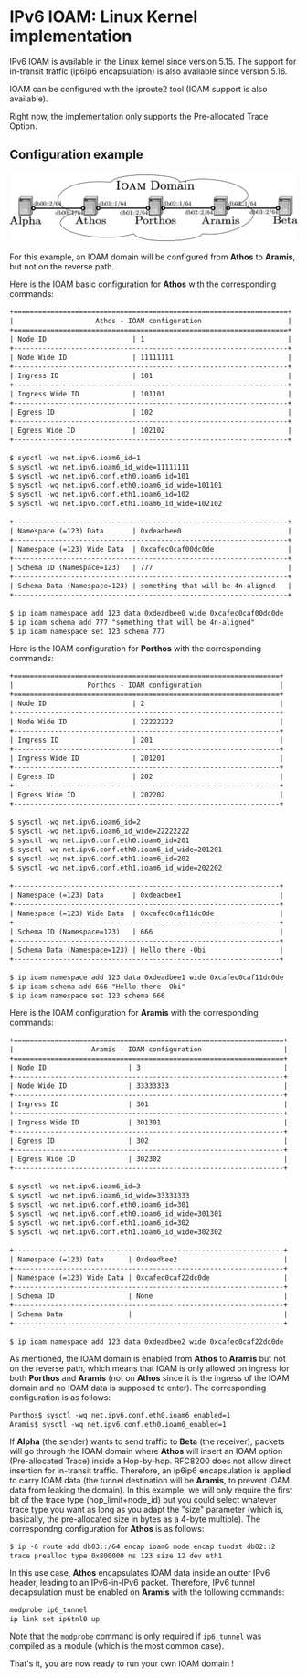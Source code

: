 # IPv6 IOAM: Linux Kernel implementation

IPv6 IOAM is available in the Linux kernel since version 5.15. The support for
in-transit traffic (ip6ip6 encapsulation) is also available since version 5.16.

IOAM can be configured with the iproute2 tool (IOAM support is also available).

Right now, the implementation only supports the Pre-allocated Trace Option.

## Configuration example

![Topology](./topology.png?raw=true "Topology")

For this example, an IOAM domain will be configured from **Athos** to **Aramis**,
but not on the reverse path.

Here is the IOAM basic configuration for **Athos** with the corresponding
commands:

```
+===================================================================+
|                    Athos - IOAM configuration                     |
+===================================================================+
| Node ID                     | 1                                   |
+-------------------------------------------------------------------+
| Node Wide ID                | 11111111                            |
+-------------------------------------------------------------------+
| Ingress ID                  | 101                                 |
+-------------------------------------------------------------------+
| Ingress Wide ID             | 101101                              |
+-------------------------------------------------------------------+
| Egress ID                   | 102                                 |
+-------------------------------------------------------------------+
| Egress Wide ID              | 102102                              |
+-------------------------------------------------------------------+

$ sysctl -wq net.ipv6.ioam6_id=1
$ sysctl -wq net.ipv6.ioam6_id_wide=11111111
$ sysctl -wq net.ipv6.conf.eth0.ioam6_id=101
$ sysctl -wq net.ipv6.conf.eth0.ioam6_id_wide=101101
$ sysctl -wq net.ipv6.conf.eth1.ioam6_id=102
$ sysctl -wq net.ipv6.conf.eth1.ioam6_id_wide=102102

+-------------------------------------------------------------------+
| Namespace (=123) Data       | 0xdeadbee0                          |
+-------------------------------------------------------------------+
| Namespace (=123) Wide Data  | 0xcafec0caf00dc0de                  |
+-------------------------------------------------------------------+
| Schema ID (Namespace=123)   | 777                                 |
+-------------------------------------------------------------------+
| Schema Data (Namespace=123) | something that will be 4n-aligned   |
+-------------------------------------------------------------------+

$ ip ioam namespace add 123 data 0xdeadbee0 wide 0xcafec0caf00dc0de
$ ip ioam schema add 777 "something that will be 4n-aligned"
$ ip ioam namespace set 123 schema 777
```

Here is the IOAM configuration for **Porthos** with the corresponding commands:

```
+=================================================================+
|                  Porthos - IOAM configuration                   |
+=================================================================+
| Node ID                     | 2                                 |
+-----------------------------------------------------------------+
| Node Wide ID                | 22222222                          |
+-----------------------------------------------------------------+
| Ingress ID                  | 201                               |
+-----------------------------------------------------------------+
| Ingress Wide ID             | 201201                            |
+-----------------------------------------------------------------+
| Egress ID                   | 202                               |
+-----------------------------------------------------------------+
| Egress Wide ID              | 202202                            |
+-----------------------------------------------------------------+

$ sysctl -wq net.ipv6.ioam6_id=2
$ sysctl -wq net.ipv6.ioam6_id_wide=22222222
$ sysctl -wq net.ipv6.conf.eth0.ioam6_id=201
$ sysctl -wq net.ipv6.conf.eth0.ioam6_id_wide=201201
$ sysctl -wq net.ipv6.conf.eth1.ioam6_id=202
$ sysctl -wq net.ipv6.conf.eth1.ioam6_id_wide=202202

+-----------------------------------------------------------------+
| Namespace (=123) Data       | 0xdeadbee1                        |
+-----------------------------------------------------------------+
| Namespace (=123) Wide Data  | 0xcafec0caf11dc0de                |
+-----------------------------------------------------------------+
| Schema ID (Namespace=123)   | 666                               |
+-----------------------------------------------------------------+
| Schema Data (Namespace=123) | Hello there -Obi                  |
+-----------------------------------------------------------------+

$ ip ioam namespace add 123 data 0xdeadbee1 wide 0xcafec0caf11dc0de
$ ip ioam schema add 666 "Hello there -Obi"
$ ip ioam namespace set 123 schema 666
```

Here is the IOAM configuration for **Aramis** with the corresponding commands:

```
+==================================================================+
|                   Aramis - IOAM configuration                    |
+==================================================================+
| Node ID                    | 3                                   |
+------------------------------------------------------------------+
| Node Wide ID               | 33333333                            |
+------------------------------------------------------------------+
| Ingress ID                 | 301                                 |
+------------------------------------------------------------------+
| Ingress Wide ID            | 301301                              |
+------------------------------------------------------------------+
| Egress ID                  | 302                                 |
+------------------------------------------------------------------+
| Egress Wide ID             | 302302                              |
+------------------------------------------------------------------+

$ sysctl -wq net.ipv6.ioam6_id=3
$ sysctl -wq net.ipv6.ioam6_id_wide=33333333
$ sysctl -wq net.ipv6.conf.eth0.ioam6_id=301
$ sysctl -wq net.ipv6.conf.eth0.ioam6_id_wide=301301
$ sysctl -wq net.ipv6.conf.eth1.ioam6_id=302
$ sysctl -wq net.ipv6.conf.eth1.ioam6_id_wide=302302

+------------------------------------------------------------------+
| Namespace (=123) Data      | 0xdeadbee2                          |
+------------------------------------------------------------------+
| Namespace (=123) Wide Data | 0xcafec0caf22dc0de                  |
+------------------------------------------------------------------+
| Schema ID                  | None                                |
+------------------------------------------------------------------+
| Schema Data                |                                     |
+------------------------------------------------------------------+

$ ip ioam namespace add 123 data 0xdeadbee2 wide 0xcafec0caf22dc0de
```

As mentioned, the IOAM domain is enabled from **Athos** to **Aramis** but not on
the reverse path, which means that IOAM is only allowed on ingress for both
**Porthos** and **Aramis** (not on **Athos** since it is the ingress of the IOAM
domain and no IOAM data is supposed to enter). The corresponding configuration
is as follows:

```
Porthos$ sysctl -wq net.ipv6.conf.eth0.ioam6_enabled=1
Aramis$ sysctl -wq net.ipv6.conf.eth0.ioam6_enabled=1
```

If **Alpha** (the sender) wants to send traffic to **Beta** (the receiver),
packets will go through the IOAM domain where **Athos** will insert an IOAM
option (Pre-allocated Trace) inside a Hop-by-hop. RFC8200 does not allow direct
insertion for in-transit traffic. Therefore, an ip6ip6 encapsulation is applied
to carry IOAM data (the tunnel destination will be **Aramis**, to prevent IOAM
data from leaking the domain). In this example, we will only require the first
bit of the trace type (hop_limit+node_id) but you could select whatever trace
type you want as long as you adapt the "size" parameter (which is, basically,
the pre-allocated size in bytes as a 4-byte multiple). The correspondng
configuration for **Athos** is as follows:

```
$ ip -6 route add db03::/64 encap ioam6 mode encap tundst db02::2 trace prealloc type 0x800000 ns 123 size 12 dev eth1
```

In this use case, **Athos** encapsulates IOAM data inside an outter IPv6 header,
leading to an IPv6-in-IPv6 packet. Therefore, IPv6 tunnel decapsulation must be
enabled on **Aramis** with the following commands:

```
modprobe ip6_tunnel
ip link set ip6tnl0 up
```

Note that the `modprobe` command is only required if `ip6_tunnel` was compiled as
a module (which is the most common case).

That's it, you are now ready to run your own IOAM domain !
